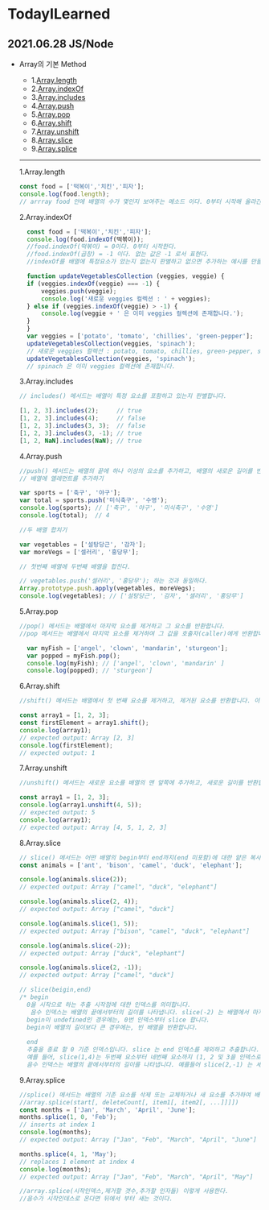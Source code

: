 # TodayILearned
## 2021.06.28 JS/Node
+ Array의 기본 Method
  + 1.[Array.length](1.Array.length)
  + 2.[Array.indexOf](2.Array.indexOf)
  + 3.[Array.includes](3.Array.includes)
  + 4.[Array.push](4.Arry.push)
  + 5.[Array.pop](5.Array.pop)
  + 6.[Array.shift](6.Array.shift)
  + 7.[Array.unshift](7.Array.unshift)
  + 8.[Array.slice](8.Array.slice)
  + 9.[Array.splice](9.Array.splice)
  ***
  
  1.Array.length
  
    ```javascript
    const food = ['떡복이','치킨','피자'];
    console.log(food.length);
    // arrray food 안에 배열의 수가 몇인지 보여주는 메소드 이다. 0부터 시작해 올라간다.
    ```
  
  2.Array.indexOf
  
  ```javascript
    const food = ['떡복이','치킨','피자'];
    console.log(food.indexOf(떡볶이));
    //food.indexOf(떡볶이) = 0이다. 0부터 시작한다.
    //food.indexOf(곱창) = -1 이다. 없는 값은 -1 로서 표현다.
    //indexOf를 배열에 특정요소가 았는지 없는지 판별하고 없으면 추가하는 예시를 만들어보자

    function updateVegetablesCollection (veggies, veggie) {
    if (veggies.indexOf(veggie) === -1) {
        veggies.push(veggie);
        console.log('새로운 veggies 컬렉션 : ' + veggies);
    } else if (veggies.indexOf(veggie) > -1) {
        console.log(veggie + ' 은 이미 veggies 컬렉션에 존재합니다.');
    }
    }
    var veggies = ['potato', 'tomato', 'chillies', 'green-pepper'];
    updateVegetablesCollection(veggies, 'spinach');
    // 새로운 veggies 컬렉션 : potato, tomato, chillies, green-pepper, spinach
    updateVegetablesCollection(veggies, 'spinach');
    // spinach 은 이미 veggies 컬렉션에 존재합니다.
    ```
  
  3.Array.includes
    
    ```javascript
   // includes() 메서드는 배열이 특정 요소를 포함하고 있는지 판별합니다.

    [1, 2, 3].includes(2);     // true
    [1, 2, 3].includes(4);     // false
    [1, 2, 3].includes(3, 3);  // false
    [1, 2, 3].includes(3, -1); // true
    [1, 2, NaN].includes(NaN); // true
    ```
  
  4.Array.push
    
    ```javascript
    //push() 메서드는 배열의 끝에 하나 이상의 요소를 추가하고, 배열의 새로운 길이를 반환합니다.
    // 배열에 엘레먼트를 추가하기

    var sports = ['축구', '야구'];
    var total = sports.push('미식축구', '수영');
    console.log(sports); // ['축구', '야구', '미식축구', '수영']
    console.log(total);  // 4
    
    //두 배열 합치기

    var vegetables = ['설탕당근', '감자'];
    var moreVegs = ['셀러리', '홍당무'];

    // 첫번째 배열에 두번째 배열을 합친다.

    // vegetables.push('셀러리', '홍당무'); 하는 것과 동일하다.
    Array.prototype.push.apply(vegetables, moreVegs);
    console.log(vegetables); // ['설탕당근', '감자', '셀러리', '홍당무']
    ```
  
  5.Array.pop
  
  ```javascript
  //pop() 메서드는 배열에서 마지막 요소를 제거하고 그 요소를 반환합니다.
  //pop 메서드는 배열에서 마지막 요소를 제거하여 그 값을 호출자(caller)에게 반환합니다.

    var myFish = ['angel', 'clown', 'mandarin', 'sturgeon'];
    var popped = myFish.pop();
    console.log(myFish); // ['angel', 'clown', 'mandarin' ]
    console.log(popped); // 'sturgeon']
    ```
  
  6.Array.shift
 
  ```javascript
  //shift() 메서드는 배열에서 첫 번째 요소를 제거하고, 제거된 요소를 반환합니다. 이 메서드는 배열의 길이를 변하게 합니다.

  const array1 = [1, 2, 3];
  const firstElement = array1.shift();
  console.log(array1);
  // expected output: Array [2, 3]
  console.log(firstElement);
  // expected output: 1
  ```
  
  7.Array.unshift
  
  ```javascript
  //unshift() 메서드는 새로운 요소를 배열의 맨 앞쪽에 추가하고, 새로운 길이를 반환합니다.

  const array1 = [1, 2, 3];
  console.log(array1.unshift(4, 5));
  // expected output: 5
  console.log(array1);
  // expected output: Array [4, 5, 1, 2, 3]
  ```

  8.Array.slice

  ```javascript
  // slice() 메서드는 어떤 배열의 begin부터 end까지(end 미포함)에 대한 얕은 복사본을 새로운 배열 객체로 반환합니다. **원본 배열은 바뀌지 않습니다**.
  const animals = ['ant', 'bison', 'camel', 'duck', 'elephant'];

  console.log(animals.slice(2));
  // expected output: Array ["camel", "duck", "elephant"]

  console.log(animals.slice(2, 4));
  // expected output: Array ["camel", "duck"]

  console.log(animals.slice(1, 5));
  // expected output: Array ["bison", "camel", "duck", "elephant"]

  console.log(animals.slice(-2));
  // expected output: Array ["duck", "elephant"]

  console.log(animals.slice(2, -1));
  // expected output: Array ["camel", "duck"]

  // slice(beigin,end)
  /* begin
    0을 시작으로 하는 추출 시작점에 대한 인덱스를 의미합니다.
     음수 인덱스는 배열의 끝에서부터의 길이를 나타냅니다. slice(-2) 는 배열에서 마지막 두 개의 엘리먼트를 추출합니다.
    begin이 undefined인 경우에는, 0번 인덱스부터 slice 합니다.
    begin이 배열의 길이보다 큰 경우에는, 빈 배열을 반환합니다.
    
    end
    추출을 종료 할 0 기준 인덱스입니다. slice 는 end 인덱스를 제외하고 추출합니다.
    예를 들어, slice(1,4)는 두번째 요소부터 네번째 요소까지 (1, 2 및 3을 인덱스로 하는 요소) 추출합니다.
    음수 인덱스는 배열의 끝에서부터의 길이를 나타냅니다. 예를들어 slice(2,-1) 는 세번째부터 끝에서 두번째 요소까지 추출합니다
    ```

  9.Array.splice 
  ```javascript
  //splice() 메서드는 배열의 기존 요소를 삭제 또는 교체하거나 새 요소를 추가하여 배열의 내용을 변경합니다.
  //array.splice(start[, deleteCount[, item1[, item2[, ...]]]])  
  const months = ['Jan', 'March', 'April', 'June'];
  months.splice(1, 0, 'Feb');
  // inserts at index 1
  console.log(months);
  // expected output: Array ["Jan", "Feb", "March", "April", "June"]

  months.splice(4, 1, 'May');
  // replaces 1 element at index 4
  console.log(months);
  // expected output: Array ["Jan", "Feb", "March", "April", "May"]

  //array.splice(시작인덱스,제거할 갯수,추가할 인자들) 이렇게 사용한다.
  //음수가 시작인데스로 온다면 뒤에서 부터 새는 것이다.








  



